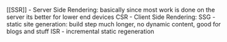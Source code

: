 [[SSR]] - Server Side Rendering:
	basically since most work is done on the server its better for lower end devices
CSR - Client Side Rendering: 
SSG - static site generation:
	build step much longer, no dynamic content, good for blogs and stuff
ISR - incremental static regeneration